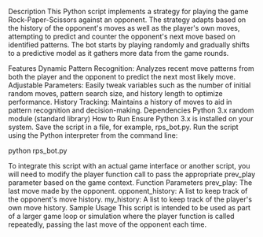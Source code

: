 Description
This Python script implements a strategy for playing the game Rock-Paper-Scissors against an opponent. The strategy adapts based on the history of the opponent's moves as well as the player's own moves, attempting to predict and counter the opponent's next move based on identified patterns. The bot starts by playing randomly and gradually shifts to a predictive model as it gathers more data from the game rounds.

Features
Dynamic Pattern Recognition: Analyzes recent move patterns from both the player and the opponent to predict the next most likely move.
Adjustable Parameters: Easily tweak variables such as the number of initial random moves, pattern search size, and history length to optimize performance.
History Tracking: Maintains a history of moves to aid in pattern recognition and decision-making.
Dependencies
Python 3.x
random module (standard library)
How to Run
Ensure Python 3.x is installed on your system.
Save the script in a file, for example, rps_bot.py.
Run the script using the Python interpreter from the command line:

python rps_bot.py

To integrate this script with an actual game interface or another script, you will need to modify the player function call to pass the appropriate prev_play parameter based on the game context.
Function Parameters
prev_play: The last move made by the opponent.
opponent_history: A list to keep track of the opponent's move history.
my_history: A list to keep track of the player's own move history.
Sample Usage
This script is intended to be used as part of a larger game loop or simulation where the player function is called repeatedly, passing the last move of the opponent each time.
